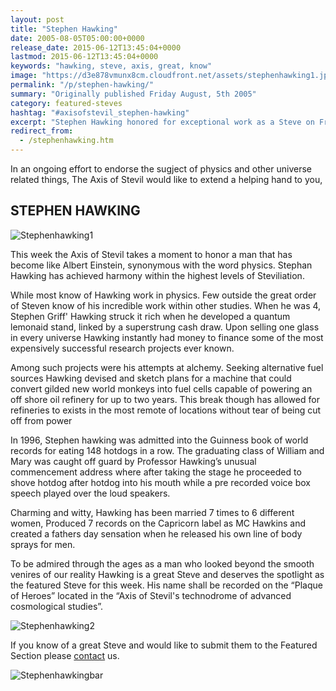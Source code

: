 ```yaml
---
layout: post
title: "Stephen Hawking"
date: 2005-08-05T05:00:00+0000
release_date: 2015-06-12T13:45:04+0000
lastmod: 2015-06-12T13:45:04+0000
keywords: "hawking, steve, axis, great, know"
image: "https://d3e878vmunx8cm.cloudfront.net/assets/stephenhawking1.jpg"
permalink: "/p/stephen-hawking/"
summary: "Originally published Friday August, 5th 2005"
category: featured-steves
hashtag: "#axisofstevil_stephen-hawking"
excerpt: "Stephen Hawking honored for exceptional work as a Steve on Friday August, 5th 2005"
redirect_from:
  - /stephenhawking.htm
---
```


[id_1]: https://d3e878vmunx8cm.cloudfront.net/assets/stephenhawking1.jpg "Stephenhawking1"[id_2]: https://d3e878vmunx8cm.cloudfront.net/assets/stephenhawking2.jpg "Stephenhawking2"[id_3]: https://d3e878vmunx8cm.cloudfront.net/assets/stephenhawkingmural.jpg "Stephenhawkingbar"

In an ongoing effort to endorse the sugject of physics and other universe related things, The Axis of Stevil would like to extend a helping hand to you,

## STEPHEN HAWKING ##

![Stephenhawking1][id_1]

This week the Axis of Stevil takes a moment to honor a man that has become like Albert Einstein, synonymous with the word physics. Stephan Hawking has achieved harmony within the highest levels of Steviliation.

While most know of Hawking work in physics. Few outside the great order of Steven know of his incredible work within other studies. When he was 4, Stephen Griff' Hawking struck it rich when he developed a quantum lemonaid stand, linked by a superstrung cash draw. Upon selling one glass in every universe Hawking instantly had money to finance some of the most expensively successful research projects ever known.

Among such projects were his attempts at alchemy. Seeking alternative fuel sources Hawking devised and sketch plans for a machine that could convert gilded new world monkeys into fuel cells capable of powering an off shore oil refinery for up to two years. This break though has allowed for refineries to exists in the most remote of locations without tear of being cut off from power

In 1996, Stephen hawking was admitted into the Guinness book of world records for eating 148 hotdogs in a row. The graduating class of William and Mary was caught off guard by Professor Hawking’s unusual commencement address where after taking the stage he proceeded to shove hotdog after hotdog into his mouth while a pre recorded voice box speech played over the loud speakers.

Charming and witty, Hawking has been married 7 times to 6 different women, Produced 7 records on the Capricorn label as MC Hawkins and created a fathers day sensation when he released his own line of body sprays for men.

To be admired through the ages as a man who looked beyond the smooth venires of our reality Hawking is a great Steve and deserves the spotlight as the featured Steve for this week. His name shall be recorded on the “Plaque of Heroes” located in the “Axis of Stevil's technodrome of advanced cosmological studies”.

![Stephenhawking2][id_2]

If you know of a great Steve and would like to submit them to the Featured Section please [contact](/contact) us.

![Stephenhawkingbar][id_3]
